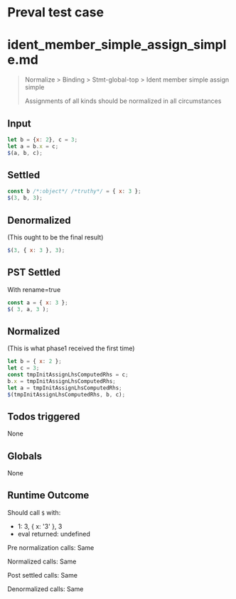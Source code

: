 # Preval test case

# ident_member_simple_assign_simple.md

> Normalize > Binding > Stmt-global-top > Ident member simple assign simple
>
> Assignments of all kinds should be normalized in all circumstances

## Input

`````js filename=intro
let b = {x: 2}, c = 3;
let a = b.x = c;
$(a, b, c);
`````


## Settled


`````js filename=intro
const b /*:object*/ /*truthy*/ = { x: 3 };
$(3, b, 3);
`````


## Denormalized
(This ought to be the final result)

`````js filename=intro
$(3, { x: 3 }, 3);
`````


## PST Settled
With rename=true

`````js filename=intro
const a = { x: 3 };
$( 3, a, 3 );
`````


## Normalized
(This is what phase1 received the first time)

`````js filename=intro
let b = { x: 2 };
let c = 3;
const tmpInitAssignLhsComputedRhs = c;
b.x = tmpInitAssignLhsComputedRhs;
let a = tmpInitAssignLhsComputedRhs;
$(tmpInitAssignLhsComputedRhs, b, c);
`````


## Todos triggered


None


## Globals


None


## Runtime Outcome


Should call `$` with:
 - 1: 3, { x: '3' }, 3
 - eval returned: undefined

Pre normalization calls: Same

Normalized calls: Same

Post settled calls: Same

Denormalized calls: Same
